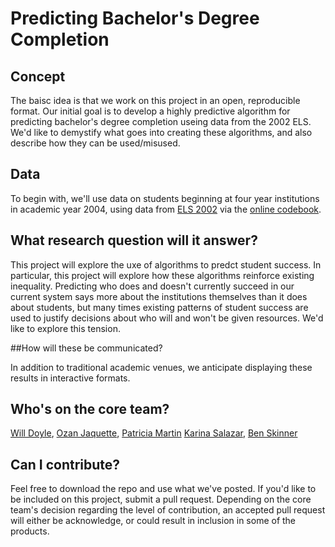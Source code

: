 # Predicting Bachelor's Degree Completion 


## Concept

The baisc idea is that we work on this project in an open, reproducible format. Our
initial goal is to develop a highly predictive algorithm for predicting bachelor's degree completion
useing data from the 2002 ELS. We'd like to demystify what goes into creating these algorithms, and also describe how they can be used/misused. 

## Data
To begin with, we'll use data on students beginning at four year institutions in academic year 2004, using data from [ELS 2002](https://nces.ed.gov/surveys/els2002/) via the [online codebook](https://nces.ed.gov/OnlineCodebook/).


## What research question will it answer?

This project will explore the uxe of algorithms to predct student success. In particular, this project will explore how these algorithms reinforce existing inequality. Predicting who does and doesn't currently succeed in our current system says more about the institutions themselves than it does about students, but many times existing patterns of student success are used to justify decisions about who will and won't be given resources. We'd like to explore this tension.

##How will these be communicated?

In addition to traditional academic venues, we anticipate displaying these results in interactive formats.

## Who's on the core team? 
[Will Doyle](https://peabody.vanderbilt.edu/bio/william-doyle), 
[Ozan Jaquette](https://emraresearch.org/), 
[Patricia Martin](https://emraresearch.org/)
[Karina Salazar](https://www.coe.arizona.edu/karina-g-salazar), 
[Ben Skinner](btskinner.me)

## Can I contribute? 

Feel free to download the repo and use what we've posted. If you'd like to be included on this project, submit a pull request. Depending on the core team's decision regarding the level of contribution, an accepted pull request will either be acknowledge, or could result in inclusion in some of the products. 



